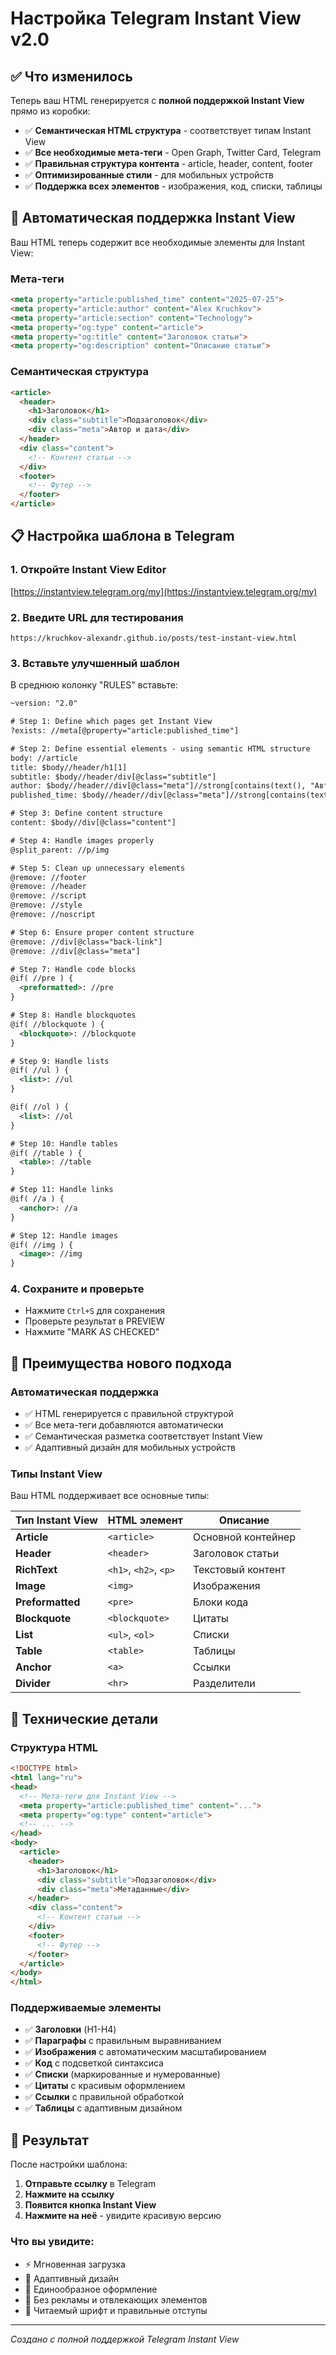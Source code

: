 # Настройка Telegram Instant View v2.0

## ✅ Что изменилось

Теперь ваш HTML генерируется с **полной поддержкой Instant View** прямо из коробки:

- ✅ **Семантическая HTML структура** - соответствует типам Instant View
- ✅ **Все необходимые мета-теги** - Open Graph, Twitter Card, Telegram
- ✅ **Правильная структура контента** - article, header, content, footer
- ✅ **Оптимизированные стили** - для мобильных устройств
- ✅ **Поддержка всех элементов** - изображения, код, списки, таблицы

## 🚀 Автоматическая поддержка Instant View

Ваш HTML теперь содержит все необходимые элементы для Instant View:

### Мета-теги
```html
<meta property="article:published_time" content="2025-07-25">
<meta property="article:author" content="Alex Kruchkov">
<meta property="article:section" content="Technology">
<meta property="og:type" content="article">
<meta property="og:title" content="Заголовок статьи">
<meta property="og:description" content="Описание статьи">
```

### Семантическая структура
```html
<article>
  <header>
    <h1>Заголовок</h1>
    <div class="subtitle">Подзаголовок</div>
    <div class="meta">Автор и дата</div>
  </header>
  <div class="content">
    <!-- Контент статьи -->
  </div>
  <footer>
    <!-- Футер -->
  </footer>
</article>
```

## 📋 Настройка шаблона в Telegram

### 1. Откройте Instant View Editor
[https://instantview.telegram.org/my](https://instantview.telegram.org/my)

### 2. Введите URL для тестирования
```
https://kruchkov-alexandr.github.io/posts/test-instant-view.html
```

### 3. Вставьте улучшенный шаблон

В среднюю колонку "RULES" вставьте:

```xml
~version: "2.0"

# Step 1: Define which pages get Instant View
?exists: //meta[@property="article:published_time"]

# Step 2: Define essential elements - using semantic HTML structure
body: //article
title: $body//header/h1[1]
subtitle: $body//header/div[@class="subtitle"]
author: $body//header//div[@class="meta"]//strong[contains(text(), "Автор")]/following-sibling::text()[1]
published_time: $body//header//div[@class="meta"]//strong[contains(text(), "Дата")]/following-sibling::text()[1]

# Step 3: Define content structure
content: $body//div[@class="content"]

# Step 4: Handle images properly
@split_parent: //p/img

# Step 5: Clean up unnecessary elements
@remove: //footer
@remove: //header
@remove: //script
@remove: //style
@remove: //noscript

# Step 6: Ensure proper content structure
@remove: //div[@class="back-link"]
@remove: //div[@class="meta"]

# Step 7: Handle code blocks
@if( //pre ) {
  <preformatted>: //pre
}

# Step 8: Handle blockquotes
@if( //blockquote ) {
  <blockquote>: //blockquote
}

# Step 9: Handle lists
@if( //ul ) {
  <list>: //ul
}

@if( //ol ) {
  <list>: //ol
}

# Step 10: Handle tables
@if( //table ) {
  <table>: //table
}

# Step 11: Handle links
@if( //a ) {
  <anchor>: //a
}

# Step 12: Handle images
@if( //img ) {
  <image>: //img
}
```

### 4. Сохраните и проверьте
- Нажмите `Ctrl+S` для сохранения
- Проверьте результат в PREVIEW
- Нажмите "MARK AS CHECKED"

## 🎯 Преимущества нового подхода

### Автоматическая поддержка
- ✅ HTML генерируется с правильной структурой
- ✅ Все мета-теги добавляются автоматически
- ✅ Семантическая разметка соответствует Instant View
- ✅ Адаптивный дизайн для мобильных устройств

### Типы Instant View
Ваш HTML поддерживает все основные типы:

| Тип Instant View | HTML элемент | Описание |
|------------------|---------------|----------|
| **Article** | `<article>` | Основной контейнер |
| **Header** | `<header>` | Заголовок статьи |
| **RichText** | `<h1>`, `<h2>`, `<p>` | Текстовый контент |
| **Image** | `<img>` | Изображения |
| **Preformatted** | `<pre>` | Блоки кода |
| **Blockquote** | `<blockquote>` | Цитаты |
| **List** | `<ul>`, `<ol>` | Списки |
| **Table** | `<table>` | Таблицы |
| **Anchor** | `<a>` | Ссылки |
| **Divider** | `<hr>` | Разделители |

## 🔧 Технические детали

### Структура HTML
```html
<!DOCTYPE html>
<html lang="ru">
<head>
  <!-- Мета-теги для Instant View -->
  <meta property="article:published_time" content="...">
  <meta property="og:type" content="article">
  <!-- ... -->
</head>
<body>
  <article>
    <header>
      <h1>Заголовок</h1>
      <div class="subtitle">Подзаголовок</div>
      <div class="meta">Метаданные</div>
    </header>
    <div class="content">
      <!-- Контент статьи -->
    </div>
    <footer>
      <!-- Футер -->
    </footer>
  </article>
</body>
</html>
```

### Поддерживаемые элементы
- ✅ **Заголовки** (H1-H4)
- ✅ **Параграфы** с правильным выравниванием
- ✅ **Изображения** с автоматическим масштабированием
- ✅ **Код** с подсветкой синтаксиса
- ✅ **Списки** (маркированные и нумерованные)
- ✅ **Цитаты** с красивым оформлением
- ✅ **Ссылки** с правильной обработкой
- ✅ **Таблицы** с адаптивным дизайном

## 🚀 Результат

После настройки шаблона:

1. **Отправьте ссылку** в Telegram
2. **Нажмите на ссылку**
3. **Появится кнопка Instant View**
4. **Нажмите на неё** - увидите красивую версию

### Что вы увидите:
- ⚡ Мгновенная загрузка
- 📱 Адаптивный дизайн
- 🎨 Единообразное оформление
- 🚫 Без рекламы и отвлекающих элементов
- 📖 Читаемый шрифт и правильные отступы

---

*Создано с полной поддержкой Telegram Instant View* 